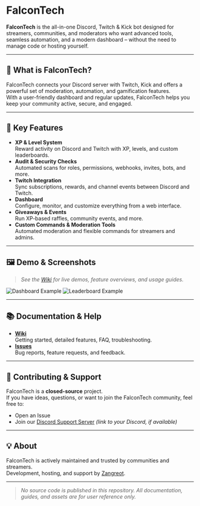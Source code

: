 # FalconTech

**FalconTech** is the all-in-one Discord, Twitch & Kick bot designed for streamers, communities, and moderators who want advanced tools, seamless automation, and a modern dashboard – without the need to manage code or hosting yourself.

---

## 🚀 What is FalconTech?

FalconTech connects your Discord server with Twitch, Kick and offers a powerful set of moderation, automation, and gamification features.  
With a user-friendly dashboard and regular updates, FalconTech helps you keep your community active, secure, and engaged.

---

## 🌟 Key Features

- **XP & Level System**  
  Reward activity on Discord and Twitch with XP, levels, and custom leaderboards.
- **Audit & Security Checks**  
  Automated scans for roles, permissions, webhooks, invites, bots, and more.
- **Twitch Integration**  
  Sync subscriptions, rewards, and channel events between Discord and Twitch.
- **Dashboard**  
  Configure, monitor, and customize everything from a web interface.
- **Giveaways & Events**  
  Run XP-based raffles, community events, and more.
- **Custom Commands & Moderation Tools**  
  Automated moderation and flexible commands for streamers and admins.

---

## 🖼️ Demo & Screenshots

> _See the [Wiki](https://github.com/Zangreot/falcontech/wiki) for live demos, feature overviews, and usage guides._

![Dashboard Example](assets/dashboard-screenshot.png)
![Leaderboard Example](assets/leaderboard-screenshot.png)

---

## 📚 Documentation & Help

- **[Wiki](https://github.com/Zangreot/falcontech/wiki)**  
  Getting started, detailed features, FAQ, troubleshooting.
- **[Issues](https://github.com/Zangreot/falcontech/issues)**  
  Bug reports, feature requests, and feedback.

---

## 🤝 Contributing & Support

FalconTech is a **closed-source** project.  
If you have ideas, questions, or want to join the FalconTech community, feel free to:
- Open an Issue
- Join our [Discord Support Server](#) *(link to your Discord, if available)*

---

## 💡 About

FalconTech is actively maintained and trusted by communities and streamers.  
Development, hosting, and support by [Zangreot](https://github.com/Zangreot).

---

> _No source code is published in this repository. All documentation, guides, and assets are for user reference only._
